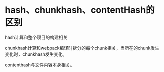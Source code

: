 # hash、chunkhash、contentHash的区别

hash计算和整个项目的构建相关

chunkhash计算和webpack编译时拆分的每个chunk相关，当所在的chunk发生变化时，chunkhash发生变化。

contenthash与文件内容本身相关。